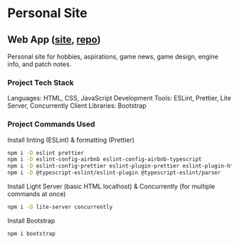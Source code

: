 # Personal Site

## Web App ([site](https://david-rachwalik.github.io), [repo](https://github.com/david-rachwalik/david-rachwalik.github.io))

Personal site for hobbies, aspirations, game news, game design, engine info, and patch notes.

### Project Tech Stack

Languages: HTML, CSS, JavaScript
Development Tools: ESLint, Prettier, Lite Server, Concurrently
Client Libraries: Bootstrap

### Project Commands Used

Install linting (ESLint) & formatting (Prettier)

```bash
npm i -D eslint prettier
npm i -D eslint-config-airbnb eslint-config-airbnb-typescript
npm i -D eslint-config-prettier eslint-plugin-prettier eslint-plugin-html
npm i -D @typescript-eslint/eslint-plugin @typescript-eslint/parser
```

Install Light Server (basic HTML localhost) & Concurrently (for multiple commands at once)

```bash
npm i -D lite-server concurrently
```

Install Bootstrap

```bash
npm i bootstrap
```
